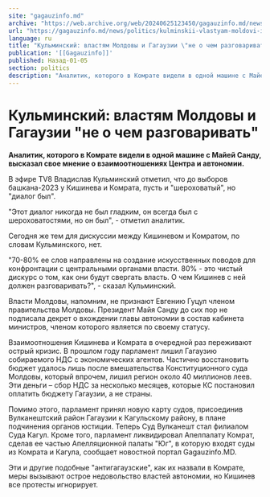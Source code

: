 ```yaml
---
site: "gagauzinfo.md"
archive: "https://web.archive.org/web/20240625123450/gagauzinfo.md/news/politics/kulminskii-vlastyam-moldovi-i-gagauzii-ne-o-chem-razgovarivat"
url: "https://gagauzinfo.md/news/politics/kulminskii-vlastyam-moldovi-i-gagauzii-ne-o-chem-razgovarivat"
language: ru
title: "Кульминский: властям Молдовы и Гагаузии \"не о чем разговаривать\""
publication: '[[Gagauzinfo]]'
published: Назад-01-05
section: politics
description: "Аналитик, которого в Комрате видели в одной машине с Майей Санду, высказал свое мнение о взаимоотношениях Центра и автономии."
---
```


# Кульминский: властям Молдовы и Гагаузии "не о чем разговаривать"

**Аналитик, которого в Комрате видели в одной машине с Майей Санду, высказал свое мнение о взаимоотношениях Центра и автономии.**

В эфире TV8 Владислав Кульминский отметил, что до выборов башкана-2023 у Кишинева и Комрата, пусть и "шероховатый", но "диалог был".

"Этот диалог никогда не был гладким, он всегда был с шероховатостями, но он был", - отметил аналитик.

Сегодня же тем для дискуссии между Кишиневом и Комратом, по словам Кульминского, нет.

"70-80% ее слов направлены на создание искусственных поводов для конфронтации с центральными органами власти. 80% - это чистый дискурс о том, как они будут свергать власть. О чем Кишинев с ней должен разговаривать?", - сказал Кульминский.

Власти Молдовы, напомним, не признают Евгению Гуцул членом правительства Молдовы. Президент Майя Санду до сих пор не подписала декрет о вхождении главы автономии в состав кабинета министров, членом которого является по своему статусу.

Взаимоотношения Кишинева и Комрата в очередной раз переживают острый кризис. В прошлом году парламент лишил Гагаузию собираемого НДС с экономических агентов. Частично восстановить бюджет удалось лишь после вмешательства Конституционного суда Молдовы, который впрочем, лишил регион около 40 миллионов леев. Эти деньги – сбор НДС за несколько месяцев, которые КС постановил оплатить бюджету Гагаузии, а не страны.

Помимо этого, парламент принял новую карту судов, присоединив Вулканештский район Гагаузии к Кагульскому району, в плане подчинения органов юстиции. Теперь Суд Вулканешт стал филиалом Суда Кагул. Кроме того, парламент ликвидировал Апелпалату Комрат, сделав ее частью Апелляционной палаты "Юг", в которую входят суды из Комрата и Кагула, сообщает новостной портал Gagauzinfo.MD.

Эти и другие подобные "антигагаузские", как их назвали в Комрате, меры вызывают острое недовольство властей автономии, но Кишинев все протесты игнорирует.